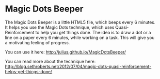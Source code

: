 Magic Dots Beeper
==================

The Magic Dots Beeper is a little HTML5 file, which beeps every 6 minutes.
It helps you use the Magic Dots technique, which uses Quasi-Reinforcement to help you get things done.
The idea is to draw a dot or a line on a paper every 6 minutes, while working on a task. This will give you a motivating feeling of progress.

You can use it here:
http://julius.github.io/MagicDotsBeeper/

You can read more about the technique here: 
http://blog.sethroberts.net/2012/07/04/magic-dots-quasi-reinforcement-helps-get-things-done/

